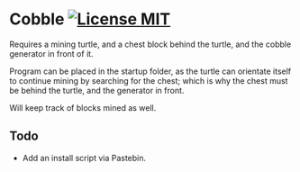 # Cobble [![License MIT](https://img.shields.io/github/license/NicholasDJM/cc-programs)]([https://](https://github.com/NicholasDJM/cc-programs/blob/4d0a88f3413d2bbc00ad7866e7a45dde80822c7c/LICENSE))
Requires a mining turtle, and a chest block behind the turtle, and the cobble generator in front of it.

Program can be placed in the startup folder, as the turtle can orientate itself to continue mining by searching for the chest; which is why the chest must be behind the turtle, and the generator in front.

Will keep track of blocks mined as well.

## Todo
- Add an install script via Pastebin.
